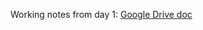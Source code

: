 
Working notes from day 1: [Google Drive doc](https://docs.google.com/document/d/1CIOG9HT8L9zVneRTliYUCZoWd1I74NHQRKTVA2kjxLY/edit#)

